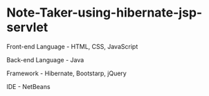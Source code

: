 # Note-Taker-using-hibernate-jsp-servlet

Front-end Language - HTML, CSS, JavaScript

Back-end Language - Java

Framework - Hibernate, Bootstarp, jQuery

IDE - NetBeans
